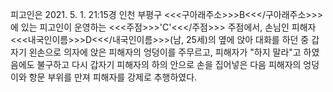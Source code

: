 피고인은 2021. 5. 1. 21:15경 인천 부평구 <<<구아래주소>>>B<<</구아래주소>>>에 있는 피고인이 운영하는 <<<주점>>>'C'<<</주점>>> 주점에서, 손님인 피해자 <<<내국인이름>>>D<<</내국인이름>>>(남, 25세)의 옆에 앉아 대화를 하던 중 갑자기 왼손으로 의자에 앉은 피해자의 엉덩이를 주무르고, 피해자가 "하지 말라"고 하였음에도 불구하고 다시 갑자기 피해자의 하의 안으로 손을 집어넣은 다음 피해자의 엉덩이와 항문 부위를 만져 피해자를 강제로 추행하였다.